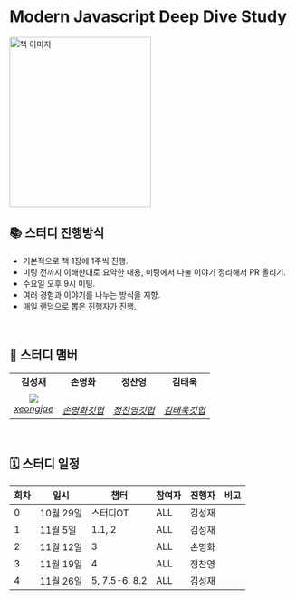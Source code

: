 # Modern Javascript Deep Dive Study
<img src="https://github.com/user-attachments/assets/fc233ccc-66ce-4903-a152-5ccfdf40c574" alt="책 이미지" width="250" height="300">
<br>

## 📚 스터디 진행방식
- 기본적으로 책 1장에 1주씩 진행.
- 미팅 전까지 이해한대로 요약한 내용, 미팅에서 나눌 이야기 정리해서 PR 올리기.
- 수요일 오후 9시 미팅.
- 여러 경험과 이야기를 나누는 방식을 지향.
- 매일 랜덤으로 뽑은 진행자가 진행.
<br>

## 🐥 스터디 맴버
<table>
    <tr align="center">
        <td><B>김성재<B></td>
        <td><B>손명화<B></td>
        <td><B>정찬영<B></td>
        <td><B>김태욱<B></td>
    </tr>
    <tr align="center">
        <td>
            <img src="https://avatars.githubusercontent.com/u/141702982?size=200">
            <br>
            <a href="https://github.com/xeongjae"><I>xeongjae</I></a>
        </td>
        <td>
            <br>
            <a href="https://github.com/xeongjae"><I>손명화깃헙</I></a>
        </td>
        <td>
            <br>
            <a href="https://github.com/xeongjae"><I>정찬영깃헙</I></a>
        </td>
         <td>
            <br>
            <a href="https://github.com/xeongjae"><I>김태욱깃헙</I></a>
        </td>
    </tr>
</table>
<br>

## 🗓 스터디 일정
| 회차 | 일시       | 챕터                      | 참여자         | 진행자   | 비고                                     |
|------|------------|---------------------------|----------------|----------|-----------------------------------------|
| 0    | 10월 29일  | 스터디OT                   | ALL         | 김성재   |                                         |
| 1    | 11월 5일   | 1.1, 2                   | ALL         | 김성재   |                                         |
| 2    | 11월 12일  | 3                        | ALL         | 손명화   |                                         |
| 3    | 11월 19일  | 4                        | ALL         | 정찬영   |                                         |
| 4    | 11월 26일  | 5, 7.5-6, 8.2            | ALL         | 김성재   |                                         |

